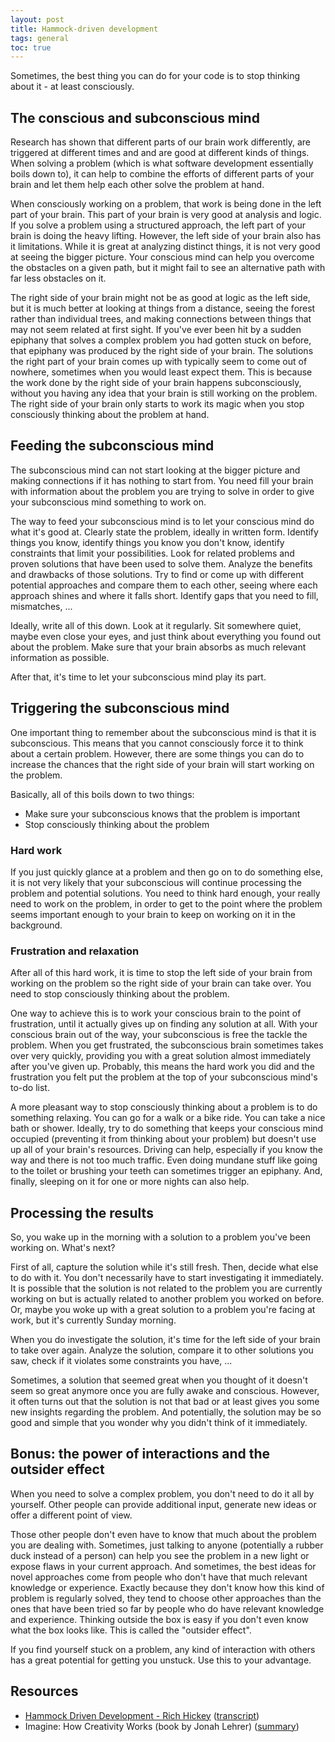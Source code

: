 ```yaml
---
layout: post
title: Hammock-driven development
tags: general
toc: true
---
```


Sometimes, the best thing you can do for your code is to stop thinking about it - at least consciously.

## The conscious and subconscious mind

Research has shown that different parts of our brain work differently, are triggered at different times and and are good at different kinds of things. When solving a problem (which is what software development essentially boils down to), it can help to combine the efforts of different parts of your brain and let them help each other solve the problem at hand.

When consciously working on a problem, that work is being done in the left part of your brain. This part of your brain is very good at analysis and logic. If you solve a problem using a structured approach, the left part of your brain is doing the heavy lifting. However, the left side of your brain also has it limitations. While it is great at analyzing distinct things, it is not very good at seeing the bigger picture. Your conscious mind can help you overcome the obstacles on a given path, but it might fail to see an alternative path with far less obstacles on it.

The right side of your brain might not be as good at logic as the left side, but it is much better at looking at things from a distance, seeing the forest rather than individual trees, and making connections between things that may not seem related at first sight. If you've ever been hit by a sudden epiphany that solves a complex problem you had gotten stuck on before, that epiphany was produced by the right side of your brain. The solutions the right part of your brain comes up with typically seem to come out of nowhere, sometimes when you would least expect them. This is because the work done by the right side of your brain happens subconsciously, without you having any idea that your brain is still working on the problem. The right side of your brain only starts to work its magic when you stop consciously thinking about the problem at hand.

## Feeding the subconscious mind

The subconscious mind can not start looking at the bigger picture and making connections if it has nothing to start from. You need fill your brain with information about the problem you are trying to solve in order to give your subconscious mind something to work on.

The way to feed your subconscious mind is to let your conscious mind do what it's good at. Clearly state the problem, ideally in written form. Identify things you know, identify things you know you don't know, identify constraints that limit your possibilities. Look for related problems and proven solutions that have been used to solve them. Analyze the benefits and drawbacks of those solutions. Try to find or come up with different potential approaches and compare them to each other, seeing where each approach shines and where it falls short. Identify gaps that you need to fill, mismatches, ...

Ideally, write all of this down. Look at it regularly. Sit somewhere quiet, maybe even close your eyes, and just think about everything you found out about the problem. Make sure that your brain absorbs as much relevant information as possible.

After that, it's time to let your subconscious mind play its part.

## Triggering the subconscious mind

One important thing to remember about the subconscious mind is that it is subconscious. This means that you cannot consciously force it to think about a certain problem. However, there are some things you can do to increase the chances that the right side of your brain will start working on the problem.

Basically, all of this boils down to two things:
- Make sure your subconscious knows that the problem is important
- Stop consciously thinking about the problem

### Hard work

If you just quickly glance at a problem and then go on to do something else, it is not very likely that your subconscious will continue processing the problem and potential solutions. You need to think hard enough, your really need to work on the problem, in order to get to the point where the problem seems important enough to your brain to keep on working on it in the background.

### Frustration and relaxation

After all of this hard work, it is time to stop the left side of your brain from working on the problem so the right side of your brain can take over. You need to stop consciously thinking about the problem.

One way to achieve this is to work your conscious brain to the point of frustration, until it actually gives up on finding any solution at all. With your conscious brain out of the way, your subconscious is free the tackle the problem. When you get frustrated, the subconscious brain sometimes takes over very quickly, providing you with a great solution almost immediately after you've given up. Probably, this means the hard work you did and the frustration you felt put the problem at the top of your subconscious mind's to-do list.

A more pleasant way to stop consciously thinking about a problem is to do something relaxing. You can go for a walk or a bike ride. You can take a nice bath or shower. Ideally, try to do something that keeps your conscious mind occupied (preventing it from thinking about your problem) but doesn't use up all of your brain's resources. Driving can help, especially if you know the way and there is not too much traffic. Even doing mundane stuff like going to the toilet or brushing your teeth can sometimes trigger an epiphany. And, finally, sleeping on it for one or more nights can also help. 

## Processing the results

So, you wake up in the morning with a solution to a problem you've been working on. What's next?

First of all, capture the solution while it's still fresh. Then, decide what else to do with it. You don't necessarily have to start investigating it immediately. It is possible that the solution is not related to the problem you are currently working on but is actually related to another problem you worked on before. Or, maybe you woke up with a great solution to a problem you're facing at work, but it's currently Sunday morning.

When you do investigate the solution, it's time for the left side of your brain to take over again. Analyze the solution, compare it to other solutions you saw, check if it violates some constraints you have, ... 

Sometimes, a solution that seemed great when you thought of it doesn't seem so great anymore once you are fully awake and conscious. However, it often turns out that the solution is not that bad or at least gives you some new insights regarding the problem. And potentially, the solution may be so good and simple that you wonder why you didn't think of it immediately.

## Bonus: the power of interactions and the outsider effect

When you need to solve a complex problem, you don't need to do it all by yourself. Other people can provide additional input, generate new ideas or offer a different point of view.

Those other people don't even have to know that much about the problem you are dealing with. Sometimes, just talking to anyone (potentially a rubber duck instead of a person) can help you see the problem in a new light or expose flaws in your current approach. And sometimes, the best ideas for novel approaches come from people who don't have that much relevant knowledge or experience. Exactly because they don't know how this kind of problem is regularly solved, they tend to choose other approaches than the ones that have been tried so far by people who do have relevant knowledge and experience. Thinking outside the box is easy if you don't even know what the box looks like. This is called the "outsider effect". 

If you find yourself stuck on a problem, any kind of interaction with others has a great potential for getting you unstuck. Use this to your advantage.

## Resources

- [Hammock Driven Development - Rich Hickey](https://www.youtube.com/watch?v=f84n5oFoZBc) ([transcript](https://github.com/matthiasn/talk-transcripts/blob/master/Hickey_Rich/HammockDrivenDev.md))
- Imagine: How Creativity Works (book by Jonah Lehrer) ([summary](http://newbooksinbrief.com/2012/04/29/12-a-summary-of-imagine-how-creativity-works-by-jonah-lehrer/))